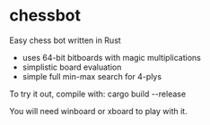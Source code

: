 # chessbot
Easy chess bot written in Rust

- uses 64-bit bitboards with magic multiplications
- simplistic board evaluation
- simple full min-max search for 4-plys 

To try it out, compile with:
cargo build --release

You will need winboard or xboard to play with it.
